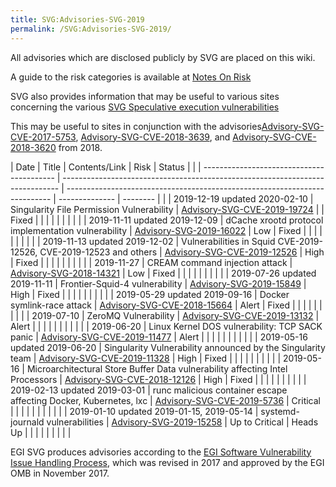 ```yaml
---
title: SVG:Advisories-SVG-2019
permalink: /SVG:Advisories-SVG-2019/
---
```


All advisories which are disclosed publicly by SVG are placed on this
wiki.

A guide to the risk categories is available at [Notes On
Risk](/SVG:Notes_On_Risk "wikilink")

SVG also provides information that may be useful to various sites
concerning the various [SVG Speculative execution
vulnerabilities](/SVG:Speculative_Execution_Vulnerabilities "wikilink")

This may be useful to sites in conjunction with the
advisories[Advisory-SVG-CVE-2017-5753](/SVG:Advisory-SVG-CVE-2017-5753 "wikilink"),
[Advisory-SVG-CVE-2018-3639](/SVG:Advisory-SVG-CVE-2018-3639 "wikilink"),
and
[Advisory-SVG-CVE-2018-3620](/SVG:Advisory-SVG-CVE-2018-3620 "wikilink")
from 2018.

| Date                                      | Title                                                                         | Contents/Link                                                              | Risk           | Status   |  |
| ----------------------------------------- | ----------------------------------------------------------------------------- | -------------------------------------------------------------------------- | -------------- | -------- |  |
| 2019-12-19 updated 2020-02-10             | Singularity File Permission Vulnerability                                     | [Advisory-SVG-CVE-2019-19724](/SVG:Advisory-SVG-CVE-2019-19724 "wikilink") |                | Fixed    |  |
|                                           |                                                                               |                                                                            |                |          |  |
| 2019-11-11 updated 2019-12-09             | dCache xrootd protocol implementation vulnerability                           | [Advisory-SVG-2019-16022](/SVG:Advisory-SVG-2019-16022 "wikilink")         | Low            | Fixed    |  |
|                                           |                                                                               |                                                                            |                |          |  |
| 2019-11-13 updated 2019-12-02             | Vulnerabilities in Squid CVE-2019-12526, CVE-2019-12523 and others            | [Advisory-SVG-CVE-2019-12526](/SVG:Advisory-SVG-CVE-2019-12526 "wikilink") | High           | Fixed    |  |
|                                           |                                                                               |                                                                            |                |          |  |
| 2019-11-27                                | CREAM command injection attack                                                | [Advisory-SVG-2018-14321](/SVG:Advisory-SVG-2018-14321 "wikilink")         | Low            | Fixed    |  |
|                                           |                                                                               |                                                                            |                |          |  |
| 2019-07-26 updated 2019-11-11             | Frontier-Squid-4 vulnerability                                                | [Advisory-SVG-2019-15849](/SVG:Advisory-SVG-2019-15849 "wikilink")         | High           | Fixed    |  |
|                                           |                                                                               |                                                                            |                |          |  |
| 2019-05-29 updated 2019-09-16             | Docker symlink-race attack                                                    | [Advisory-SVG-CVE-2018-15664](/SVG:Advisory-SVG-CVE-2018-15664 "wikilink") | Alert          | Fixed    |  |
|                                           |                                                                               |                                                                            |                |          |  |
| 2019-07-10                                | ZeroMQ Vulnerability                                                          | [Advisory-SVG-CVE-2019-13132](/SVG:Advisory-SVG-CVE-2019-13132 "wikilink") | Alert          |          |  |
|                                           |                                                                               |                                                                            |                |          |  |
| 2019-06-20                                | Linux Kernel DOS vulnerability: TCP SACK panic                                | [Advisory-SVG-CVE-2019-11477](/SVG:Advisory-SVG-CVE-2019-11477 "wikilink") | Alert          |          |  |
|                                           |                                                                               |                                                                            |                |          |  |
| 2019-05-16 updated 2019-06-20             | Singularity Vulnerability announced by the Singularity team                   | [Advisory-SVG-CVE-2019-11328](/SVG:Advisory-SVG-CVE-2019-11328 "wikilink") | High           | Fixed    |  |
|                                           |                                                                               |                                                                            |                |          |  |
| 2019-05-16                                | Microarchitectural Store Buffer Data vulnerability affecting Intel Processors | [Advisory-SVG-CVE-2018-12126](/SVG:Advisory-SVG-CVE-2018-12126 "wikilink") | High           | Fixed    |  |
|                                           |                                                                               |                                                                            |                |          |  |
| 2019-02-13 updated 2019-03-01             | runc malicious container escape affecting Docker, Kubernetes, lxc             | [Advisory-SVG-CVE-2019-5736](/SVG:Advisory-SVG-CVE-2019-5736 "wikilink")   | Critical       |          |  |
|                                           |                                                                               |                                                                            |                |          |  |
| 2019-01-10 updated 2019-01-15, 2019-05-14 | systemd-journald vulnerabilities                                              | [Advisory-SVG-2019-15258](/SVG:Advisory-SVG-2019-15258 "wikilink")         | Up to Critical | Heads Up |  |
|                                           |                                                                               |                                                                            |                |          |  |

EGI SVG produces advisories according to the [EGI Software Vulnerability
Issue Handling Process](https://documents.egi.eu/document/3145), which
was revised in 2017 and approved by the EGI OMB in November 2017.